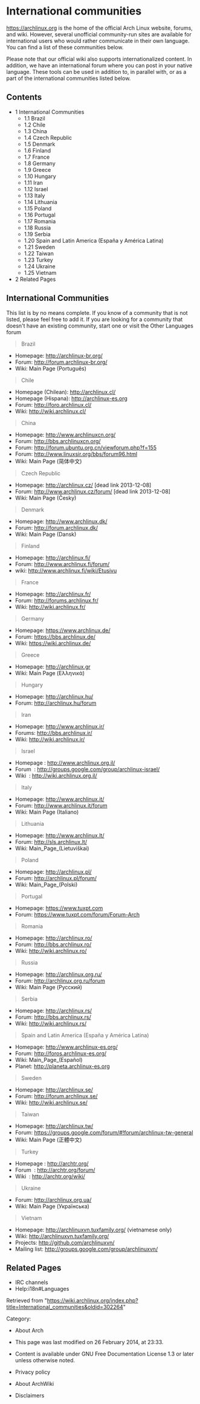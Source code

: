International communities
=========================

https://archlinux.org is the home of the official Arch Linux website,
forums, and wiki. However, several unofficial community-run sites are
available for international users who would rather communicate in their
own language. You can find a list of these communities below.

Please note that our official wiki also supports internationalized
content. In addition, we have an international forum where you can post
in your native language. These tools can be used in addition to, in
parallel with, or as a part of the international communities listed
below.

Contents
--------

-   1 International Communities
    -   1.1 Brazil
    -   1.2 Chile
    -   1.3 China
    -   1.4 Czech Republic
    -   1.5 Denmark
    -   1.6 Finland
    -   1.7 France
    -   1.8 Germany
    -   1.9 Greece
    -   1.10 Hungary
    -   1.11 Iran
    -   1.12 Israel
    -   1.13 Italy
    -   1.14 Lithuania
    -   1.15 Poland
    -   1.16 Portugal
    -   1.17 Romania
    -   1.18 Russia
    -   1.19 Serbia
    -   1.20 Spain and Latin America (España y América Latina)
    -   1.21 Sweden
    -   1.22 Taiwan
    -   1.23 Turkey
    -   1.24 Ukraine
    -   1.25 Vietnam
-   2 Related Pages

International Communities
-------------------------

This list is by no means complete. If you know of a community that is
not listed, please feel free to add it. If you are looking for a
community that doesn't have an existing community, start one or visit
the Other Languages forum

> Brazil

-   Homepage: http://archlinux-br.org/
-   Forum: http://forum.archlinux-br.org/
-   Wiki: Main Page (Português)

> Chile

-   Homepage (Chilean): http://archlinux.cl/
-   Homepage (Hispana): http://archlinux-es.org
-   Forum: http://foro.archlinux.cl/
-   Wiki: http://wiki.archlinux.cl/

> China

-   Homepage: http://www.archlinuxcn.org/
-   Forum: http://bbs.archlinuxcn.org/
-   Forum: http://forum.ubuntu.org.cn/viewforum.php?f=155
-   Forum: http://www.linuxsir.org/bbs/forum96.html
-   Wiki: Main Page (简体中文)

> Czech Republic

-   Homepage: http://archlinux.cz/ [dead link 2013-12-08]
-   Forum: http://www.archlinux.cz/forum/ [dead link 2013-12-08]
-   Wiki: Main Page (Česky)

> Denmark

-   Homepage: http://www.archlinux.dk/
-   Forum: http://forum.archlinux.dk/
-   Wiki: Main Page (Dansk)

> Finland

-   Homepage: http://archlinux.fi/
-   Forum: http://www.archlinux.fi/forum/
-   wiki: http://www.archlinux.fi/wiki/Etusivu

> France

-   Homepage: http://archlinux.fr/
-   Forum: http://forums.archlinux.fr/
-   Wiki: http://wiki.archlinux.fr/

> Germany

-   Homepage: https://www.archlinux.de/
-   Forum: https://bbs.archlinux.de/
-   Wiki: https://wiki.archlinux.de/

> Greece

-   Homepage: http://archlinux.gr
-   Wiki: Main Page (Ελληνικά)

> Hungary

-   Homepage: http://archlinux.hu/
-   Forum: http://archlinux.hu/forum

> Iran

-   Homepage: http://www.archlinux.ir/
-   Forums: http://bbs.archlinux.ir/
-   Wiki: http://wiki.archlinux.ir/

> Israel

-   Homepage : http://www.archlinux.org.il/
-   Forum  : http://groups.google.com/group/archlinux-israel/
-   Wiki  : http://wiki.archlinux.org.il/

> Italy

-   Homepage: http://www.archlinux.it/
-   Forum: http://www.archlinux.it/forum
-   Wiki: Main Page (Italiano)

> Lithuania

-   Homepage: http://www.archlinux.lt/
-   Forum: http://sls.archlinux.lt/
-   Wiki: Main_Page_(Lietuviškai)

> Poland

-   Homepage: http://archlinux.pl/
-   Forum: http://archlinux.pl/forum/
-   Wiki: Main_Page_(Polski)

> Portugal

-   Homepage: https://www.tuxpt.com
-   Forum: https://www.tuxpt.com/forum/Forum-Arch

> Romania

-   Homepage: http://archlinux.ro/
-   Forum: http://bbs.archlinux.ro/
-   Wiki: http://wiki.archlinux.ro/

> Russia

-   Homepage: http://archlinux.org.ru/
-   Forum: http://archlinux.org.ru/forum
-   Wiki: Main Page (Русский)

> Serbia

-   Homepage: http://archlinux.rs/
-   Forum: http://bbs.archlinux.rs/
-   Wiki: http://wiki.archlinux.rs/

> Spain and Latin America (España y América Latina)

-   Homepage: http://www.archlinux-es.org/
-   Forum: http://foros.archlinux-es.org/
-   Wiki: Main_Page_(Español)
-   Planet: http://planeta.archlinux-es.org

> Sweden

-   Homepage: http://archlinux.se/
-   Forum: http://forum.archlinux.se/
-   Wiki: http://wiki.archlinux.se/

> Taiwan

-   Homepage: http://archlinux.tw/
-   Forum: https://groups.google.com/forum/#!forum/archlinux-tw-general
-   Wiki: Main Page (正體中文)

> Turkey

-   Homepage : http://archtr.org/
-   Forum  : http://archtr.org/forum/
-   Wiki  : http://archtr.org/wiki/

> Ukraine

-   Forum: http://archlinux.org.ua/
-   Wiki: Main Page (Українська)

> Vietnam

-   Homepage: http://archlinuxvn.tuxfamily.org/ (vietnamese only)
-   Wiki: http://archlinuxvn.tuxfamily.org/
-   Projects: http://github.com/archlinuxvn/
-   Mailing list: http://groups.google.com/group/archlinuxvn/

Related Pages
-------------

-   IRC channels
-   Help:i18n#Languages

Retrieved from
"https://wiki.archlinux.org/index.php?title=International_communities&oldid=302264"

Category:

-   About Arch

-   This page was last modified on 26 February 2014, at 23:33.
-   Content is available under GNU Free Documentation License 1.3 or
    later unless otherwise noted.
-   Privacy policy
-   About ArchWiki
-   Disclaimers
